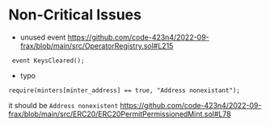 # Non-Critical Issues
- unused event
https://github.com/code-423n4/2022-09-frax/blob/main/src/OperatorRegistry.sol#L215
```
 event KeysCleared();
```
- typo
```
require(minters[minter_address] == true, "Address nonexistant"); 
```
it should be `Address nonexistent`
https://github.com/code-423n4/2022-09-frax/blob/main/src/ERC20/ERC20PermitPermissionedMint.sol#L78
